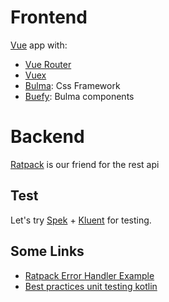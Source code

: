 # Frontend
[Vue](https://vuejs.org/) app with:
- [Vue Router](https://router.vuejs.org/)
- [Vuex](https://vuex.vuejs.org/)
- [Bulma](https://bulma.io/): Css Framework
- [Buefy](https://buefy.org/): Bulma components

# Backend
[Ratpack](https://ratpack.io/) is our friend for the rest api

## Test
Let's try [Spek](https://www.spekframework.org/) + [Kluent](https://github.com/MarkusAmshove/Kluent) for testing.

## Some Links
- [Ratpack Error Handler Example](https://github.com/gregwhitaker/ratpack-errorhandler-example)
- [Best practices unit testing kotlin](https://phauer.com/2018/best-practices-unit-testing-kotlin/)